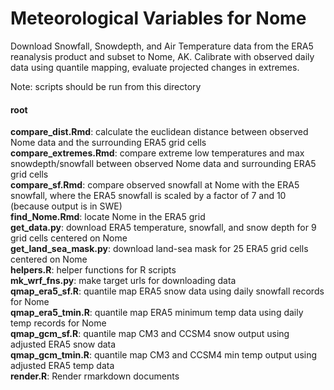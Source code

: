 # Meteorological Variables for Nome

Download Snowfall, Snowdepth, and Air Temperature data from the ERA5 reanalysis product and subset to Nome, AK. 
Calibrate with observed daily data using quantile mapping, evaluate projected changes in extremes.

Note: scripts should be run from this directory

#### root
**compare_dist.Rmd**: calculate the euclidean distance between observed Nome data and the surrounding ERA5 grid cells  
**compare_extremes.Rmd**: compare extreme low temperatures and max snowdepth/snowfall between observed Nome data and surrounding ERA5 grid cells  
**compare_sf.Rmd**: compare observed snowfall at Nome with the ERA5 snowfall, where the ERA5 snowfall is scaled by a factor of 7 and 10 (because output is in SWE)  
**find_Nome.Rmd**: locate Nome in the ERA5 grid  
**get_data.py**: download ERA5 temperature, snowfall, and snow depth for 9 grid cells centered on Nome  
**get_land_sea_mask.py**: download land-sea mask for 25 ERA5 grid cells centered on Nome  
**helpers.R**: helper functions for R scripts  
**mk_wrf_fns.py**: make target urls for downloading data  
**qmap_era5_sf.R**: quantile map ERA5 snow data using daily snowfall records for Nome  
**qmap_era5_tmin.R**: quantile map ERA5 minimum temp data using daily temp records for Nome  
**qmap_gcm_sf.R**: quantile map CM3 and CCSM4 snow output using adjusted ERA5 snow data  
**qmap_gcm_tmin.R**: quantile map CM3 and CCSM4 min temp output using adjusted ERA5 temp data  
**render.R**: Render rmarkdown documents  
